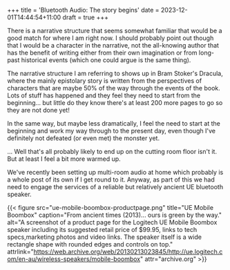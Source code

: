 +++
title = 'Bluetooth Audio: The story begins'
date = 2023-12-01T14:44:54+11:00
draft = true
+++

There is a narrative structure that seems somewhat familiar that would be a good match for where I am right now. I should probably point out though that I would be a character in the narrative, not the all-knowing author that has the benefit of writing either from their own imagination or from long-past historical events (which one could argue is the same thing).

The narrative structure I am referring to shows up in Bram Stoker's Dracula, where the mainly epistolary story is written from the perspectives of characters that are maybe 50% of the way through the events of the book. Lots of stuff has happened and they feel they need to start from the beginning... but little do they know there's at least 200 more pages to go so they are not done yet! 

In the same way, but maybe less dramatically, I feel the need to start at the beginning and work my way through to the present day, even though I've definitely not defeated (or even met) the monster yet. 

... Well that's all probably likely to end up on the cutting room floor isn't it. But at least I feel a bit more warmed up.


We've recently been setting up multi-room audio at home which probably is a whole post of its own if I get round to it. Anyway, as part of this we had need to engage the services of a reliable but relatively ancient UE bluetooth speaker.


{{< figure src="ue-mobile-boombox-productpage.png" title="UE Mobile Boombox" caption="From ancient times (2013)... ours is green by the way."
alt="A screenshot of a product page for the Logitech UE Mobile Boombox speaker including its suggested retail price of $99.95, links to tech specs,marketing photos and video links. The speaker itself is a wide rectangle shape with rounded edges and controls on top."
attrlink="https://web.archive.org/web/20130213023845/http://ue.logitech.com/en-au/wireless-speakers/mobile-boombox" attr="archive.org" >}}


